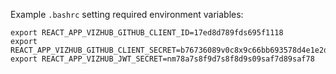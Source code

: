 Example `.bashrc` setting required environment variables:

```
export REACT_APP_VIZHUB_GITHUB_CLIENT_ID=17ed8d789fds695f1118
export REACT_APP_VIZHUB_GITHUB_CLIENT_SECRET=b76736089v0c8x9c66bb693578d4e1e2dac61baa
export REACT_APP_VIZHUB_JWT_SECRET=nm78a7s8f9d7s8f8d9s09saf7d89saf78
```
